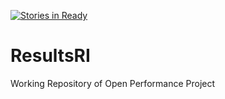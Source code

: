 [![Stories in Ready](https://badge.waffle.io/401ode/ResultsRI.png?label=ready&title=Ready)](https://waffle.io/401ode/ResultsRI)
# ResultsRI
Working Repository of Open Performance Project
